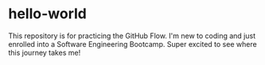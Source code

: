 # hello-world
This repository is for practicing the GitHub Flow.
I'm new to coding and just enrolled into a Software Engineering Bootcamp. Super excited to see where this journey takes me! 
